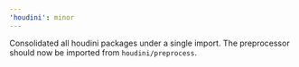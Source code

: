 ```yaml
---
'houdini': minor
---
```


Consolidated all houdini packages under a single import. The preprocessor should now be imported from `houdini/preprocess`.
